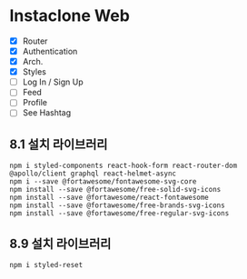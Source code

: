 # Instaclone Web

-   [x] Router
-   [x] Authentication
-   [x] Arch.
-   [x] Styles
-   [ ] Log In / Sign Up
-   [ ] Feed
-   [ ] Profile
-   [ ] See Hashtag

## 8.1 설치 라이브러리

```
npm i styled-components react-hook-form react-router-dom @apollo/client graphql react-helmet-async
npm i --save @fortawesome/fontawesome-svg-core
npm install --save @fortawesome/free-solid-svg-icons
npm install --save @fortawesome/react-fontawesome
npm install --save @fortawesome/free-brands-svg-icons
npm install --save @fortawesome/free-regular-svg-icons
```

## 8.9 설치 라이브러리

```
npm i styled-reset
```
